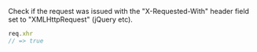 Check if the request was issued with the "X-Requested-With" header field set to "XMLHttpRequest" (jQuery etc).

```js
req.xhr
// => true
```
